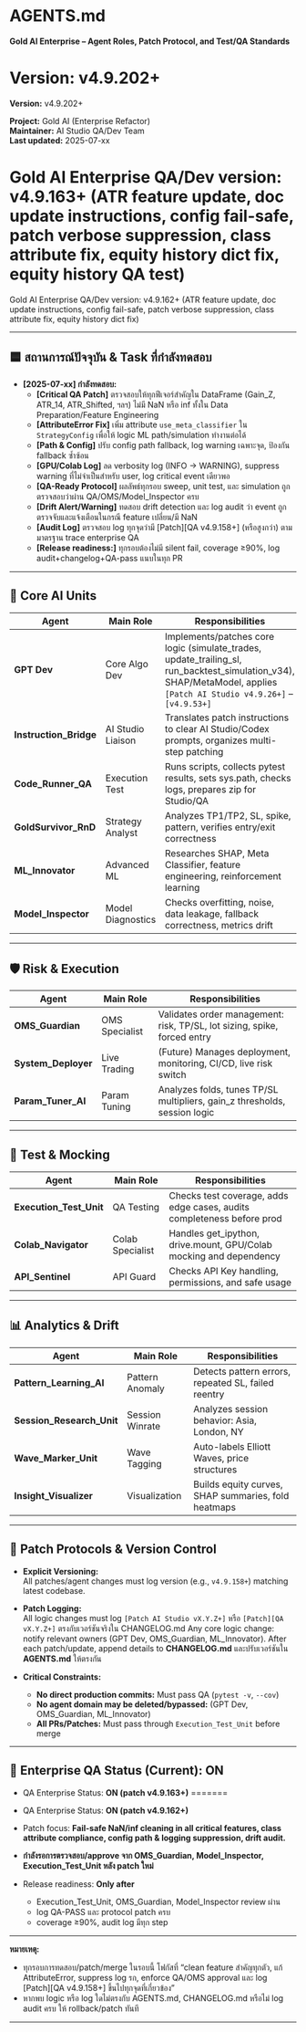 # AGENTS.md

**Gold AI Enterprise – Agent Roles, Patch Protocol, and Test/QA Standards**  

**Version:** v4.9.202+
=======
**Version:** v4.9.202+

**Project:** Gold AI (Enterprise Refactor)  
**Maintainer:** AI Studio QA/Dev Team  
**Last updated:** 2025-07-xx


Gold AI Enterprise QA/Dev version: v4.9.163+ (ATR feature update, doc update instructions, config fail-safe, patch verbose suppression, class attribute fix, equity history dict fix, equity history QA test)
=======
Gold AI Enterprise QA/Dev version: v4.9.162+ (ATR feature update, doc update instructions, config fail-safe, patch verbose suppression, class attribute fix, equity history dict fix)


---

## 🟦 **สถานการณ์ปัจจุบัน & Task ที่กำลังทดสอบ**

- **[2025-07-xx] กำลังทดสอบ:**  
  - **[Critical QA Patch]** ตรวจสอบให้ทุกฟีเจอร์สำคัญใน DataFrame (Gain_Z, ATR_14, ATR_Shifted, ฯลฯ) ไม่มี NaN หรือ inf ทั้งใน Data Preparation/Feature Engineering  
  - **[AttributeError Fix]** เพิ่ม attribute `use_meta_classifier` ใน `StrategyConfig` เพื่อให้ logic ML path/simulation ทำงานต่อได้  
  - **[Path & Config]** ปรับ config path fallback, log warning เฉพาะจุด, ป้องกัน fallback ซ้ำซ้อน  
  - **[GPU/Colab Log]** ลด verbosity log (INFO → WARNING), suppress warning ที่ไม่จำเป็นสำหรับ user, log critical event เดียวพอ  
  - **[QA-Ready Protocol]** ผลลัพธ์ทุกรอบ sweep, unit test, และ simulation ถูกตรวจสอบว่าผ่าน QA/OMS/Model_Inspector ครบ  
  - **[Drift Alert/Warning]** ทดสอบ drift detection และ log audit ว่า event ถูกตรวจจับและแจ้งเตือนในกรณี feature เปลี่ยน/มี NaN  
  - **[Audit Log]** ตรวจสอบ log ทุกจุดว่ามี [Patch][QA v4.9.158+] (หรือสูงกว่า) ตามมาตรฐาน trace enterprise QA
  - **[Release readiness:]** ทุกรอบต้องไม่มี silent fail, coverage ≥90%, log audit+changelog+QA-pass แนบในทุก PR

---

## 🧠 Core AI Units

| Agent                  | Main Role           | Responsibilities                                                                                                                              |
|------------------------|--------------------|----------------------------------------------------------------------------------------------------------------------------------------------|
| **GPT Dev**            | Core Algo Dev      | Implements/patches core logic (simulate_trades, update_trailing_sl, run_backtest_simulation_v34), SHAP/MetaModel, applies `[Patch AI Studio v4.9.26+]` – `[v4.9.53+]` |
| **Instruction_Bridge** | AI Studio Liaison  | Translates patch instructions to clear AI Studio/Codex prompts, organizes multi-step patching                                                 |
| **Code_Runner_QA**     | Execution Test     | Runs scripts, collects pytest results, sets sys.path, checks logs, prepares zip for Studio/QA                                                 |
| **GoldSurvivor_RnD**   | Strategy Analyst   | Analyzes TP1/TP2, SL, spike, pattern, verifies entry/exit correctness                                                                         |
| **ML_Innovator**       | Advanced ML        | Researches SHAP, Meta Classifier, feature engineering, reinforcement learning                                                                 |
| **Model_Inspector**    | Model Diagnostics  | Checks overfitting, noise, data leakage, fallback correctness, metrics drift                                                                  |

---

## 🛡 Risk & Execution

| Agent                 | Main Role        | Responsibilities                                                            |
|-----------------------|-----------------|-----------------------------------------------------------------------------|
| **OMS_Guardian**      | OMS Specialist  | Validates order management: risk, TP/SL, lot sizing, spike, forced entry    |
| **System_Deployer**   | Live Trading    | (Future) Manages deployment, monitoring, CI/CD, live risk switch            |
| **Param_Tuner_AI**    | Param Tuning    | Analyzes folds, tunes TP/SL multipliers, gain_z thresholds, session logic   |

---

## 🧪 Test & Mocking

| Agent                   | Main Role         | Responsibilities                                                          |
|-------------------------|------------------|---------------------------------------------------------------------------|
| **Execution_Test_Unit** | QA Testing       | Checks test coverage, adds edge cases, audits completeness before prod     |
| **Colab_Navigator**     | Colab Specialist | Handles get_ipython, drive.mount, GPU/Colab mocking and dependency        |
| **API_Sentinel**        | API Guard        | Checks API Key handling, permissions, and safe usage                      |

---

## 📊 Analytics & Drift

| Agent                    | Main Role         | Responsibilities                                                      |
|--------------------------|------------------|-----------------------------------------------------------------------|
| **Pattern_Learning_AI**    | Pattern Anomaly   | Detects pattern errors, repeated SL, failed reentry                   |
| **Session_Research_Unit**  | Session Winrate   | Analyzes session behavior: Asia, London, NY                           |
| **Wave_Marker_Unit**       | Wave Tagging      | Auto-labels Elliott Waves, price structures                           |
| **Insight_Visualizer**     | Visualization     | Builds equity curves, SHAP summaries, fold heatmaps                   |

---

## 🔁 Patch Protocols & Version Control

- **Explicit Versioning:**  
  All patches/agent changes must log version (e.g., `v4.9.158+`) matching latest codebase.

- **Patch Logging:**  
  All logic changes must log `[Patch AI Studio vX.Y.Z+]` หรือ `[Patch][QA vX.Y.Z+]` ตรงกับเวอร์ชันจริงใน CHANGELOG.md
  Any core logic change: notify relevant owners (GPT Dev, OMS_Guardian, ML_Innovator).
  After each patch/update, append details to **CHANGELOG.md** และปรับเวอร์ชันใน **AGENTS.md** ให้ตรงกัน

- **Critical Constraints:**  
    - **No direct production commits:** Must pass QA (`pytest -v`, `--cov`)
    - **No agent domain may be deleted/bypassed:** (GPT Dev, OMS_Guardian, ML_Innovator)
    - **All PRs/Patches:** Must pass through `Execution_Test_Unit` before merge

---

## 🚦 **Enterprise QA Status (Current): ON**


 - QA Enterprise Status: **ON (patch v4.9.163+)**
=======
 - QA Enterprise Status: **ON (patch v4.9.162+)**

- Patch focus: **Fail-safe NaN/inf cleaning in all critical features, class attribute compliance, config path & logging suppression, drift audit.**
- **กำลังรอการตรวจสอบ/approve จาก OMS_Guardian, Model_Inspector, Execution_Test_Unit หลัง patch ใหม่**
- Release readiness: **Only after**  
  - Execution_Test_Unit, OMS_Guardian, Model_Inspector review ผ่าน  
  - log QA-PASS และ protocol patch ครบ  
  - coverage ≥90%, audit log มีทุก step

---

**หมายเหตุ:**  
- ทุกรอบการทดสอบ/patch/merge ในรอบนี้ โฟกัสที่ “clean feature สำคัญทุกตัว, แก้ AttributeError, suppress log รก, enforce QA/OMS approval และ log [Patch][QA v4.9.158+] ขึ้นไปทุกจุดที่เกี่ยวข้อง”
- หากพบ logic หรือ log ใดไม่ตรงกับ AGENTS.md, CHANGELOG.md หรือไม่ log audit ครบ ให้ rollback/patch ทันที

---
